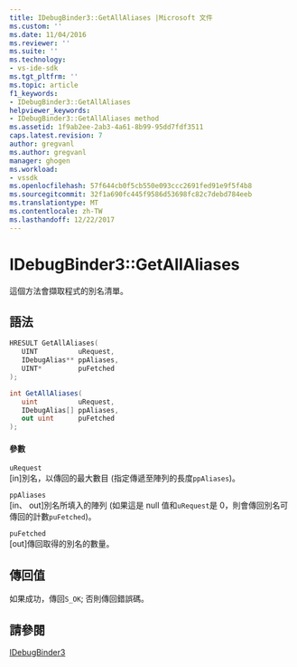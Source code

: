 ```yaml
---
title: IDebugBinder3::GetAllAliases |Microsoft 文件
ms.custom: ''
ms.date: 11/04/2016
ms.reviewer: ''
ms.suite: ''
ms.technology:
- vs-ide-sdk
ms.tgt_pltfrm: ''
ms.topic: article
f1_keywords:
- IDebugBinder3::GetAllAliases
helpviewer_keywords:
- IDebugBinder3::GetAllAliases method
ms.assetid: 1f9ab2ee-2ab3-4a61-8b99-95dd7fdf3511
caps.latest.revision: 7
author: gregvanl
ms.author: gregvanl
manager: ghogen
ms.workload:
- vssdk
ms.openlocfilehash: 57f644cb0f5cb550e093ccc2691fed91e9f5f4b8
ms.sourcegitcommit: 32f1a690fc445f9586d53698fc82c7debd784eeb
ms.translationtype: MT
ms.contentlocale: zh-TW
ms.lasthandoff: 12/22/2017
---
```

# <a name="idebugbinder3getallaliases"></a>IDebugBinder3::GetAllAliases
這個方法會擷取程式的別名清單。  
  
## <a name="syntax"></a>語法  
  
```cpp  
HRESULT GetAllAliases(  
   UINT          uRequest,  
   IDebugAlias** ppAliases,  
   UINT*         puFetched  
);  
```  
  
```csharp  
int GetAllAliases(  
   uint          uRequest,   
   IDebugAlias[] ppAliases,   
   out uint      puFetched  
);  
```  
  
#### <a name="parameters"></a>參數  
 `uRequest`  
 [in]別名，以傳回的最大數目 (指定傳遞至陣列的長度`ppAliases`)。  
  
 `ppAliases`  
 [in、 out]別名所填入的陣列 (如果這是 null 值和`uRequest`是 0，則會傳回別名可傳回的計數`puFetched`)。  
  
 `puFetched`  
 [out]傳回取得的別名的數量。  
  
## <a name="return-value"></a>傳回值  
 如果成功，傳回`S_OK`; 否則傳回錯誤碼。  
  
## <a name="see-also"></a>請參閱  
 [IDebugBinder3](../../../extensibility/debugger/reference/idebugbinder3.md)